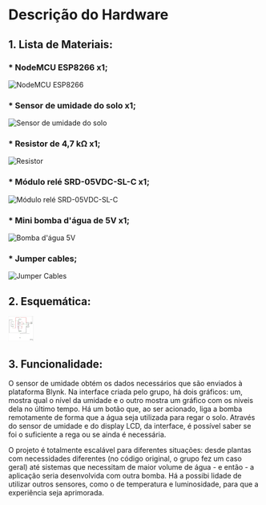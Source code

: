 # Descrição do Hardware

##  1. Lista de Materiais:

### * NodeMCU ESP8266 x1;
<img src = "https://cdn.awsli.com.br/600x700/468/468162/produto/19414026/modulo-wifi-esp8266-nodemcu-esp-12f-nova-versao-1d9de0c2.jpg" alt = "NodeMCU ESP8266" width = "150" />

### * Sensor de umidade do solo x1;
<img src = "https://cdn.awsli.com.br/600x700/468/468162/produto/19414371/1ceaf2d245.jpg" alt = "Sensor de umidade do solo" width = "150" />

### * Resistor de 4,7 kΩ x1;
<img src = "https://cdn.iset.io/assets/00572/produtos/5047/resistor.jpg" alt = "Resistor" width="150"/>

### * Módulo relé SRD-05VDC-SL-C x1;
<img src = "https://gloimg.gbtcdn.com/gb/2014/201406/source-img/1401843493297-P-1752307.jpg" alt="Módulo relé SRD-05VDC-SL-C" width="150"/>

### * Mini bomba d'água de 5V x1;
<img src = "https://cdn.awsli.com.br/600x700/468/468162/produto/19414037/mini-bomba-submersa-5v-p-agua-26664ccb.jpg" alt = "Bomba d'água 5V" width = "150"/>

### * Jumper cables;
<img src = "https://cdn.sparkfun.com//assets/parts/1/2/2/4/2/13870-01.jpg" alt = "Jumper Cables" width = "150"/>


## 2. Esquemática:
<img src="https://github.com/digopp22/mackenzie-projeto-regador_automatico_nodemcu/blob/master/doc/Capturar.png" alt="NodeMCU ESP8266" width="50" height = "50"/>


## 3. Funcionalidade:
O sensor de umidade obtém os dados necessários que são enviados à plataforma Blynk. Na interface criada pelo grupo, 
há dois gráficos: um, mostra qual o nível da umidade e o outro mostra um gráfico com os níveis dela no último tempo.
Há um botão que, ao ser acionado, liga a bomba remotamente de forma que a água seja utilizada para regar o solo. 
Através do sensor de umidade e do display LCD, da interface, é possível saber se foi o suficiente a rega ou se ainda é necessária.


O projeto é totalmente escalável para diferentes situações: desde plantas com necessidades diferentes (no código original, o grupo fez
um caso geral) até sistemas que necessitam de maior volume de água - e então - a aplicação seria desenvolvida com outra bomba. Há a possibi
lidade de utilizar outros sensores, como o de temperatura e luminosidade, para que a experiência seja aprimorada.
